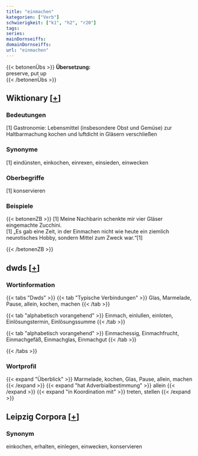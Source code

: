 ```yaml
---
title: "einmachen"
kategorien: ["Verb"]
schwierigkeit: ["k1", "h2", "r20"]
tags:
series:
mainDornseiffs:
domainDornseiffs:
url: "einmachen"
---
```


{{< betonenÜbs >}}
**Übersetzung:**  
preserve, put up  
{{< /betonenÜbs >}}

## Wiktionary [[+](https://de.wiktionary.org/wiki/einmachen)]

### Bedeutungen
[1] Gastronomie: Lebensmittel (insbesondere Obst und Gemüse) zur Haltbarmachung kochen und luftdicht in Gläsern verschließen  

### Synonyme
[1] eindünsten, einkochen, einrexen, einsieden, einwecken  

### Oberbegriffe
[1] konservieren  

### Beispiele
{{< betonenZB >}}
[1] Meine Nachbarin schenkte mir vier Gläser eingemachte Zucchini.  
[1] „Es gab eine Zeit, in der Einmachen nicht wie heute ein ziemlich neurotisches Hobby, sondern Mittel zum Zweck war.“[1]  

{{< /betonenZB >}}


## dwds [[+](https://www.dwds.de/wb/einmachen)]

### Wortinformation
{{< tabs "Dwds" >}}
{{< tab "Typische Verbindungen" >}}
Glas, Marmelade, Pause, allein, kochen, machen
{{< /tab >}}

{{< tab "alphabetisch vorangehend" >}}
Einmach, einlullen, einloten, Einlösungstermin, Einlösungssumme
{{< /tab >}}

{{< tab "alphabetisch vorangehend" >}}
Einmachessig, Einmachfrucht, Einmachgefäß, Einmachglas, Einmachgut
{{< /tab >}}

{{< /tabs >}}

### Wortprofil
{{< expand "Überblick" >}} Marmelade, kochen, Glas, Pause, allein, machen {{< /expand >}}
{{< expand "hat Adverbialbestimmung" >}} allein {{< /expand >}}
{{< expand "in Koordination mit" >}} treten, stellen {{< /expand >}}

## Leipzig Corpora [[+](https://corpora.uni-leipzig.de/en/res?word=einmachen&corpusId=deu_newscrawl-public_2018)]


### Synonym
einkochen, erhalten, einlegen, einwecken, konservieren

